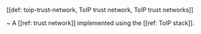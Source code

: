 [[def: toip-trust-network, ToIP trust network, ToIP trust networks]]

~ A [[ref: trust network]] implemented using the [[ref: ToIP stack]].
